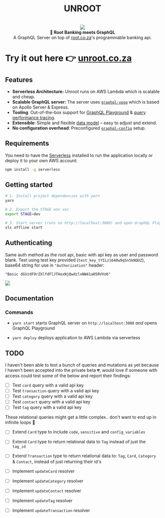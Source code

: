 <h1 align="center"><strong>UNROOT</strong></h1>

<br />

<div align="center"><img src="https://imgur.com/1MfnLVl.png" /></div>

<div align="center"><strong>🚀 Root Banking meets GraphQL</strong></div>
<div align="center">A GraphQL Server on top of <a href="https://root.co.za">root.co.za</a>'s programmable banking api.</div>

# Try it out here 👉 [unroot.co.za](https://unroot.co.za)

## Features
- **Serverless Architecture:** Unroot runs on AWS Lambda which is scalable and cheap.
- **Scalable GraphQL server:** The server uses [`graphql-yoga`](https://github.com/prisma/graphql-yoga) which is based on Apollo Server & Express.
- **Tooling**: Out-of-the-box support for [GraphQL Playground](https://github.com/prisma/graphql-playground) & [query performance tracing](https://github.com/apollographql/apollo-tracing).
- **Extensible**: Simple and flexible [data model](./src/schema.graphql) – easy to adjust and extend.
- **No configuration overhead**: Preconfigured [`graphql-config`](https://github.com/prisma/graphql-config) setup.

## Requirements

You need to have the [Serverless](https://github.com/serverless/serverless/) installed to run the application locally or deploy it to your own AWS account:

```sh
npm install -g serverless
```

## Getting started

```sh
# 1. Install project dependencies with yarn
yarn

# 2. Export the STAGE env var
export STAGE=dev

# 3. Start server (runs on http://localhost:3000) and open GraphQL Playground
sls offline start
```

## Authenticating
Same auth method as the root api, basic with api key as user and password blank.
Test using test key provided (`test_key_tYILz1640w9q5n5kNQUZ`), base64 string for use in `"Authorization"` header: 

`"Basic dGVzdF9rZXlfdFlJTHoxNjQwdzlxNW41a05RVVo6"`

![](https://imgur.com/hElq68i.png)

## Documentation

### Commands

- `yarn start` starts GraphQL server on `http://localhost:3000` _and_ opens GraphQL Playground

- `yarn deploy` deploys application to AWS Lambda via serverless

## TODO
I haven't been able to test a bunch of queries and mutations as yet because I haven't been accepted into the private beta 💔, would love if someone with access could test some of the below and report their findings:

- [ ] Test `card` query with a valid api key
- [ ] Test `transaction` query with a valid api key
- [ ] Test `category` query with a valid api key
- [ ] Test `contact` query with a valid api key
- [ ] Test `tag` query with a valid api key

These relational queries might get a little complex.. don't want to end up in infinite loops 🤔
- [ ] Extend `Card` type to include `code`, `sensitive` and `config_variables`
- [ ] Extend `Card` type to return relational data to `Tag` instead of just the `tag_id`
- [ ] Extend `Transaction` type to return relational data to: `Tag`, `Card`, `Category` & `Contact`, instead of just returning their id's

- [ ] Implement `updateCard` resolver
- [ ] Implement `updateCategory` resolver
- [ ] Implement `updateContact` resolver
- [ ] Implement `updateTag` resolver
- [ ] Implement `updateTransaction` resolver